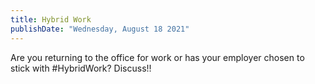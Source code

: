 ```yaml
---
title: Hybrid Work
publishDate: "Wednesday, August 18 2021"
---
```

Are you returning to the office for work or has your employer chosen to stick with #HybridWork? Discuss!!